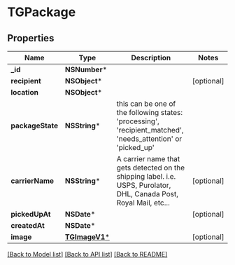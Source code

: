 # TGPackage

## Properties
Name | Type | Description | Notes
------------ | ------------- | ------------- | -------------
**_id** | **NSNumber*** |  | 
**recipient** | **NSObject*** |  | [optional] 
**location** | **NSObject*** |  | 
**packageState** | **NSString*** | this can be one of the following states: &#39;processing&#39;, &#39;recipient_matched&#39;, &#39;needs_attention&#39; or &#39;picked_up&#39; | 
**carrierName** | **NSString*** | A carrier name that gets detected on the shipping label. i.e. USPS, Purolator, DHL, Canada Post, Royal Mail, etc...  | [optional] 
**pickedUpAt** | **NSDate*** |  | [optional] 
**createdAt** | **NSDate*** |  | 
**image** | [**TGImageV1***](TGImageV1.md) |  | [optional] 

[[Back to Model list]](../README.md#documentation-for-models) [[Back to API list]](../README.md#documentation-for-api-endpoints) [[Back to README]](../README.md)



